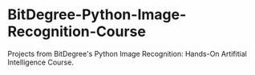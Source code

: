 # BitDegree-Python-Image-Recognition-Course
Projects from BitDegree's Python Image Recognition: Hands-On Artifitial Intelligence Course.
